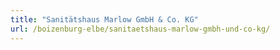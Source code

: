 ```yaml
---
title: "Sanitätshaus Marlow GmbH & Co. KG"
url: /boizenburg-elbe/sanitaetshaus-marlow-gmbh-und-co-kg/
---
```

